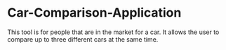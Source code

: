 # Car-Comparison-Application
This tool is for people that are in the market for a car. It allows the user to compare up to three different cars at the same time.
